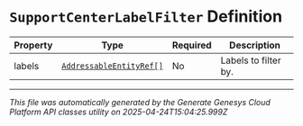 # `SupportCenterLabelFilter` Definition

| Property | Type | Required | Description |
|----------|------|----------|-------------|
| labels | [`AddressableEntityRef[]`](addressableentityref-definition.md) | No | Labels to filter by. |

---

*This file was automatically generated by the Generate Genesys Cloud Platform API classes utility on 2025-04-24T15:04:25.999Z*